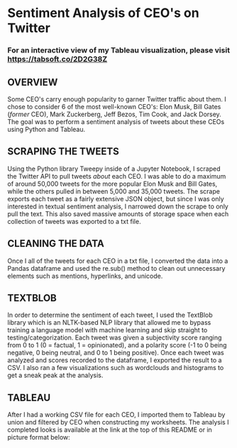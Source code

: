 # Sentiment Analysis of CEO's on Twitter
### For an interactive view of my Tableau visualization, please visit https://tabsoft.co/2D2G38Z

## OVERVIEW
Some CEO's carry enough popularity to garner Twitter traffic about them. I chose to consider 6 of the most well-known CEO's: Elon Musk, Bill Gates (*former* CEO), Mark Zuckerberg, Jeff Bezos, Tim Cook, and Jack Dorsey. The goal was to perform a sentiment analysis of tweets about these CEOs using Python and Tableau.

## SCRAPING THE TWEETS
Using the Python library Tweepy inside of a Jupyter Notebook, I scraped the Twitter API to pull tweets *about* each CEO. I was able to do a maximum of around 50,000 tweets for the more popular Elon Musk and Bill Gates, while the others pulled in between 5,000 and 35,000 tweets. The scrape exports each tweet as a fairly extensive JSON object, but since I was only interested in textual sentiment analysis, I narrowed down the scrape to only pull the text. This also saved massive amounts of storage space when each collection of tweets was exported to a txt file.

## CLEANING THE DATA
Once I all of the tweets for each CEO in a txt file, I converted the data into a Pandas dataframe and used the re.sub() method to clean out unnecessary elements such as mentions, hyperlinks, and unicode.

## TEXTBLOB
In order to determine the sentiment of each tweet, I used the TextBlob library which is an NLTK-based NLP library that allowed me to bypass training a language model with machine learning and skip straight to testing/categorization. Each tweet was given a subjectivity score ranging from 0 to 1 (0 = factual, 1 = opinionated), and a polarity score (-1 to 0 being negative, 0 being neutral, and 0 to 1 being positive). Once each tweet was analyzed and scores recorded to the dataframe, I exported the result to a CSV. I also ran a few visualizations such as wordclouds and histograms to get a sneak peak at the analysis.

## TABLEAU 
After I had a working CSV file for each CEO, I imported them to Tableau by union and filtered by CEO when constructing my worksheets. The analysis I completed looks is available at the link at the top of this README or in picture format below:



